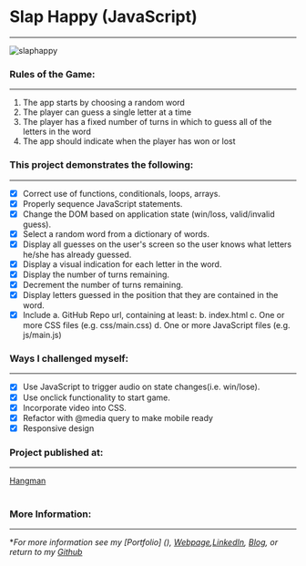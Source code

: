 # Slap Happy (JavaScript)
---

![slaphappy](https://user-images.githubusercontent.com/11747875/32625008-477ffbaa-c548-11e7-88b6-5c2f76ebdbbd.gif)

### Rules of the Game:
---

1. The app starts by choosing a random word
2. The player can guess a single letter at a time
3. The player has a fixed number of turns in which to guess all of the letters in the word
4. The app should indicate when the player has won or lost

### This project demonstrates the following:
---

- [x] Correct use of functions, conditionals, loops, arrays.
- [x] Properly sequence JavaScript statements.
- [x] Change the DOM based on application state (win/loss, valid/invalid guess).
- [x] Select a random word from a dictionary of words.
- [x] Display all guesses on the user's screen so the user knows what letters he/she has already guessed.
- [x] Display a visual indication for each letter in the word.
- [x] Display the number of turns remaining.
- [x] Decrement the number of turns remaining.
- [x] Display letters guessed in the position that they are contained in the word.
- [x] Include 
    a. GitHub Repo url, containing at least:
    b. index.html
    c. One or more CSS files (e.g. css/main.css)
    d. One or more JavaScript files (e.g. js/main.js)

### Ways I challenged myself:

---

- [x] Use JavaScript to trigger audio on state changes(i.e. win/lose).
- [x] Use onclick functionality to start game.
- [x] Incorporate video into CSS.
- [x] Refactor with @media query to make mobile ready
- [x] Responsive design

### Project published at: 

---

[Hangman](https://trrapp12-ironyard.github.io/hangman/)
<br/>
<br/>
### More Information:
---

\**For more information see my [Portfolio] (), [Webpage](http://web-karma.org),[LinkedIn](https://www.linkedin.com/in/trevor-rapp-042a1037), [Blog](http://web-karma.net), or return to my [Github](https://github.com/trrapp12)*

